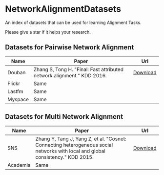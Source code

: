 # NetworkAlignmentDatasets

An index of datasets that can be used for learning Alignment Tasks.

Please give a star if it helps your research.

## Datasets for Pairwise Network Alignment 

| Name    | Paper                                                        | Url                                                          |
| ------- | ------------------------------------------------------------ | ------------------------------------------------------------ |
| Douban  | Zhang S, Tong H. "Final: Fast attributed network alignment." KDD 2016. | [Download](<https://github.com/maffia92/FINAL-network-alignment-KDD16>) |
| Flickr  | Same                                                         |                                                              |
| Lastfm  | Same                                                         |                                                              |
| Myspace | Same                                                         |                                                              |











## Datasets for Multi Network Alignment

| Name     | Paper                                                        | Url                                     |
| -------- | ------------------------------------------------------------ | --------------------------------------- |
| SNS      | Zhang Y, Tang J, Yang Z, et al. "Cosnet: Connecting heterogeneous social networks with local and global consistency." KDD 2015. | [Download](<https://aminer.org/cosnet>) |
| Academia | Same                                                         |                                         |





